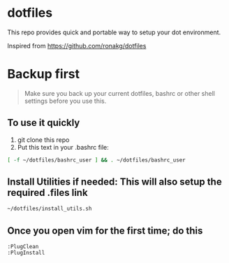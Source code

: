 # dotfiles
This repo provides quick and portable way to setup your dot environment.

Inspired from 
https://github.com/ronakg/dotfiles

# Backup first
> Make sure you back up your current dotfiles, bashrc or other shell settings before you use this.

## To use it quickly
1. git clone this repo
2. Put this text in your .bashrc file:
``` bash
[ -f ~/dotfiles/bashrc_user ] && . ~/dotfiles/bashrc_user
```

## Install Utilities if needed: This will also setup the required .files link
``` bash
~/dotfiles/install_utils.sh
```

## Once you open vim for the first time; do this 
``` vim
:PlugClean
:PlugInstall
```
